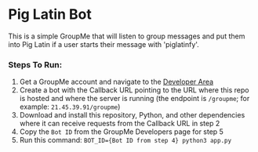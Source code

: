 # Pig Latin Bot

This is a simple GroupMe that will listen to group messages and put them into Pig Latin if a user starts their message with 'piglatinfy'.

### Steps To Run:
1. Get a GroupMe account and navigate to the [Developer Area](https://dev.groupme.com/bots)
2. Create a bot with the Callback URL pointing to the URL where this repo is hosted and where the server is running (the endpoint is `/groupme`; for example: `21.45.39.91/groupme`)
3. Download and install this repository, Python, and other dependencies where it can receive requests from the Callback URL in step 2
4. Copy the `Bot ID` from the GroupMe Developers page for step 5
5. Run this command: `BOT_ID={Bot ID from step 4} python3 app.py`

